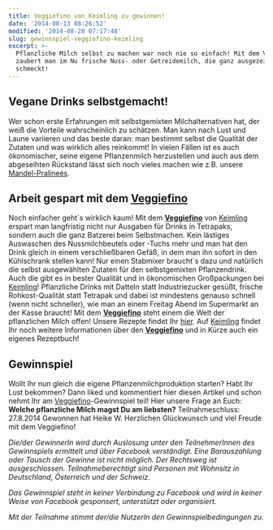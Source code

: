 ```yaml
---
title: Veggiefino von Keimling zu gewinnen!
date: '2014-08-13 08:26:52'
modified: '2014-08-28 07:17:48'
slug: gewinnspiel-veggiefino-keimling
excerpt: >-
  Pflanzliche Milch selbst zu machen war noch nie so einfach! Mit dem Veggiefino
  zaubert man im Nu frische Nuss- oder Getreidemilch, die ganz ausgezeichnet
  schmeckt!
---
```


## Vegane Drinks selbstgemacht!

Wer schon erste Erfahrungen mit selbstgemixten Milchalternativen hat, der weiß die Vorteile wahrscheinlich zu schätzen. Man kann nach Lust und Laune variieren und das beste daran: man bestimmt selbst die Qualität der Zutaten und was wirklich alles reinkommt! In vielen Fällen ist es auch ökonomischer, seine eigene Pflanzenmilch herzustellen und auch aus dem abgeseihten Rückstand lässt sich noch vieles machen wie z.B. unsere [Mandel-Pralineés](https://www.veganblatt.com/mandel-pralinen).

## Arbeit gespart mit dem [Veggiefino](http://www.keimling.at/veggiefino.html)

Noch einfacher geht´s wirklich kaum! Mit dem [**Veggiefino**](http://www.keimling.de/veggiefino.html) von [Keimling](http://www.keimling.de/) erspart man langfristig nicht nur Ausgaben für Drinks in Tetrapaks, sondern auch die ganz Batzerei beim Selbstmachen. Kein lästiges Auswaschen des Nussmilchbeutels oder -Tuchs mehr und man hat den Drink gleich in einem verschließbaren Gefäß, in dem man ihn sofort in den Kühlschrank stellen kann! Nur einen Stabmixer braucht´s dazu und natürlich die selbst ausgewählten Zutaten für den selbstgemixten Pflanzendrink. Auch die gibt es in bester Qualität und in ökonomischen Großpackungen bei [Keimling](http://www.keimling.de/)! Pflanzliche Drinks mit Datteln statt Industriezucker gesüßt, frische Rohkost-Qualität statt Tetrapak und dabei ist mindestens genauso schnell (wenn nicht schneller), wie man an einem Freitag Abend im Supermarkt an der Kasse braucht! Mit dem [**Veggiefino**](http://www.keimling.de/veggiefino.html) steht einem die Welt der pflanzlichen Milch offen! Unsere Rezepte findet Ihr [hier](https://www.veganblatt.com/t/vegane-milch). Auf [Keimling](http://www.keimling.de/) findet Ihr noch weitere Informationen über den [**Veggiefino**](http://www.keimling.de/veggiefino.html) und in Kürze auch ein eigenes Rezeptbuch!

## Gewinnspiel

Wollt Ihr nun gleich die eigene Pflanzenmilchproduktion starten? Habt Ihr Lust bekommen? Dann liked und kommentiert hier diesen Artikel und schon nehmt Ihr am [Veggiefino](http://www.keimling.de/veggiefino.html)\-Gewinnspiel teil! Hier unsere Frage an Euch: **Welche pflanzliche Milch magst Du am liebsten?** Teilnahmeschluss: 27.8.2014 Gewonnen hat Heike W. Herzlichen Glückwunsch und viel Freude mit dem Veggiefino! [<!-- Image removed (no copyright): veggiefino-facebook1.jpg -->](https://www.facebook.com/veganblatt)

_Die/der GewinnerIn wird durch Auslosung unter den TeilnehmerInnen des Gewinnspiels ermittelt und über Facebook verständigt. Eine Barauszahlung oder Tausch der Gewinne ist nicht möglich. Der Rechtsweg ist ausgeschlossen. Teilnahmeberechtigt sind Personen mit Wohnsitz in Deutschland, Österreich und der Schweiz._

_Das Gewinnspiel steht in keiner Verbindung zu Facebook und wird in keiner Weise von Facebook gesponsert, unterstützt oder organisiert._

_Mit der Teilnahme stimmt der/die NutzerIn den Gewinnspielbedingungen zu._
